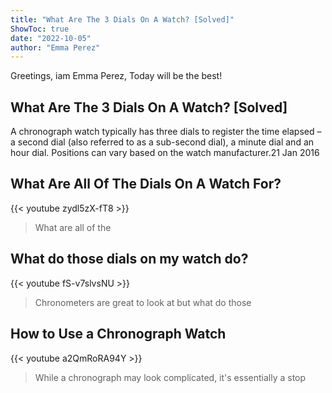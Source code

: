 ```yaml
---
title: "What Are The 3 Dials On A Watch? [Solved]"
ShowToc: true 
date: "2022-10-05"
author: "Emma Perez" 
---
```


Greetings, iam Emma Perez, Today will be the best!
## What Are The 3 Dials On A Watch? [Solved]
A chronograph watch typically has three dials to register the time elapsed – a second dial (also referred to as a sub-second dial), a minute dial and an hour dial. Positions can vary based on the watch manufacturer.21 Jan 2016

## What Are All Of The Dials On A Watch For?
{{< youtube zydl5zX-fT8 >}}
>What are all of the 

## What do those dials on my watch do?
{{< youtube fS-v7slvsNU >}}
>Chronometers are great to look at but what do those 

## How to Use a Chronograph Watch
{{< youtube a2QmRoRA94Y >}}
>While a chronograph may look complicated, it's essentially a stop 

